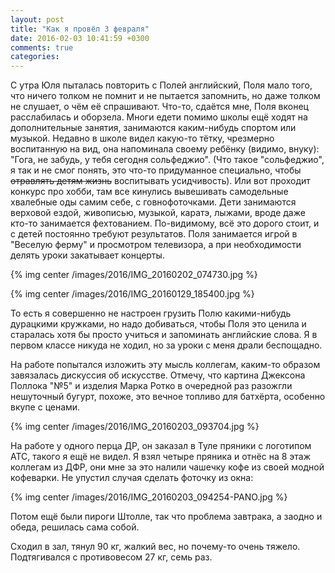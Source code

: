 ```yaml
---
layout: post
title: "Как я провёл 3 февраля"
date: 2016-02-03 10:41:59 +0300
comments: true
categories: 
---
```

С утра Юля пыталась повторить с Полей английский, Поля мало того, что ничего толком не помнит и не пытается запомнить, но даже толком не слушает, о чём её спрашивают. Что-то, сдаётся мне, Поля вконец расслабилась и оборзела. Многи едети помимо школы ещё ходят на дополнительные занятия, занимаются каким-нибудь спортом или музыкой. Недавно в школе видел какую-то тётку, чрезмерно воспитанную на вид, она напоминала своему ребёнку (видимо, внуку): "Гога, не забудь, у тебя сегодня сольфеджио". (Что такое "сольфеджио", я так и не смог понять, это что-то придуманное специально, чтобы ~~отравлять детям жизнь~~ воспитывать усидчивость). Или вот проходит конкурс про хобби, там все кинулись вывешивать самодельные хвалебные оды самим себе, с говнофоточками. Дети занимаются верховой ездой, живописью, музыкой, каратэ, лыжами, вроде даже кто-то занимается фехтованием. По-видимому, всё это дорого стоит, и с детей постоянно требуют результатов. Поля занимается игрой в "Веселую ферму" и просмотром телевизора, а при необходимости делять уроки закатывает концерты.

{% img center /images/2016/IMG_20160202_074730.jpg %}

{% img center /images/2016/IMG_20160129_185400.jpg %}

То есть я совершенно не настроен грузить Полю какими-нибудь дурацкими кружками, но надо добиваться, чтобы Поля это ценила и старалась хотя бы просто учиться и запоминать английские слова. Я в первом классе никуда не ходил, но за уроки с меня драли беспощадно.

На работе попытался изложить эту мысль коллегам, каким-то образом завязалась дискуссия об искусстве. Отмечу, что картина Джексона Поллока "№5" и изделия Марка Ротко в очередной раз разожгли нешуточный бугурт, похоже, это вечное топливо для батхёрта, особенно вкупе с ценами.

{% img center /images/2016/IMG_20160203_093704.jpg %}

На работе у одного перца ДР, он заказал в Туле пряники с логотипом АТС, такого я ещё не видел. Я взял четыре пряника и отнёс на 8 этаж коллегам из ДФР, они мне за это налили чашечку кофе из своей модной кофеварки. Не упустил случая сделать фоточку из окна:

{% img center /images/2016/IMG_20160203_094254-PANO.jpg %}

Потом ещё были пироги Штолле, так что проблема завтрака, а заодно и обеда, решилась сама собой.

Сходил в зал, тянул 90 кг, жалкий вес, но почему-то очень тяжело. Подтягивался с противовесом 27 кг, семь раз.